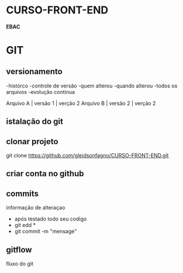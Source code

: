 # CURSO-FRONT-END
#### EBAC


# GIT
## versionamento
 -histórco
 -controle de versão
 -quem alterou
 -quando alterou
 -todos os arquivos
 -evolução continua

 Arquivo A | versão 1 | verção 2
 Arquivo B | versão 2 | verção 2

 ## istalação do git

 ## clonar projeto
 git clone https://github.com/gleidsonfagno/CURSO-FRONT-END.git

 ## criar conta no github

 ## commits
 informação de alteraçao
 - após testado todo seu codigo
 - git edd *
 - git commit -m "mensage"

 ## gitflow
 fluxo do git

